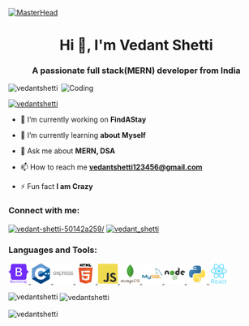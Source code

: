 [![MasterHead](https://media.istockphoto.com/id/1290455818/vector/programming-coding-neural-network-and-artificial-intelligence-or-ai-software-develop.jpg?s=612x612&w=0&k=20&c=eVVUTVPG0d4KusaADehFdSquOfBkd0-3TuIgmPssJQw=)](#)

<h1 align="center">Hi 👋, I'm Vedant Shetti</h1>
<h3 align="center">A passionate full stack(MERN) developer from India</h3>

<img align="right" width="400" src="https://gifdb.com/images/high/animated-chock-coding-c78f6elj32sfoi8q.gif" alt="Coding">

<p align="left"> <img src="https://komarev.com/ghpvc/?username=vedantshetti&label=Profile%20views&color=0e75b6&style=flat" alt="vedantshetti" /> </p>

<p align="left"> <a href="https://github.com/ryo-ma/github-profile-trophy"><img src="https://github-profile-trophy.vercel.app/?username=vedantshetti" alt="vedantshetti" /></a> </p>

- 🔭 I’m currently working on **FindAStay**

- 🌱 I’m currently learning **about Myself**

- 💬 Ask me about **MERN, DSA**

- 📫 How to reach me **vedantshetti123456@gmail.com**

- ⚡ Fun fact **I am Crazy**

<h3 align="left">Connect with me:</h3>
<p align="left">
<a href="https://linkedin.com/in/vedant-shetti-50142a259/" target="blank"><img align="center" src="https://raw.githubusercontent.com/rahuldkjain/github-profile-readme-generator/master/src/images/icons/Social/linked-in-alt.svg" alt="vedant-shetti-50142a259/" height="30" width="40" /></a>
<a href="https://instagram.com/vedant_shetti" target="blank"><img align="center" src="https://raw.githubusercontent.com/rahuldkjain/github-profile-readme-generator/master/src/images/icons/Social/instagram.svg" alt="vedant_shetti" height="30" width="40" /></a>
</p>

<h3 align="left">Languages and Tools:</h3>
<p align="left"> 
<a href="https://getbootstrap.com" target="_blank" rel="noreferrer"> <img src="https://raw.githubusercontent.com/devicons/devicon/master/icons/bootstrap/bootstrap-plain-wordmark.svg" alt="bootstrap" width="40" height="40"/> </a> 
<a href="https://www.w3schools.com/cpp/" target="_blank" rel="noreferrer"> <img src="https://raw.githubusercontent.com/devicons/devicon/master/icons/cplusplus/cplusplus-original.svg" alt="cplusplus" width="40" height="40"/> </a> 
<a href="https://expressjs.com" target="_blank" rel="noreferrer"> <img src="https://raw.githubusercontent.com/devicons/devicon/master/icons/express/express-original-wordmark.svg" alt="express" width="40" height="40"/> </a> 
<a href="https://www.w3.org/html/" target="_blank" rel="noreferrer"> <img src="https://raw.githubusercontent.com/devicons/devicon/master/icons/html5/html5-original-wordmark.svg" alt="html5" width="40" height="40"/> </a> 
<a href="https://developer.mozilla.org/en-US/docs/Web/JavaScript" target="_blank" rel="noreferrer"> <img src="https://raw.githubusercontent.com/devicons/devicon/master/icons/javascript/javascript-original.svg" alt="javascript" width="40" height="40"/> </a> 
<a href="https://www.mongodb.com/" target="_blank" rel="noreferrer"> <img src="https://raw.githubusercontent.com/devicons/devicon/master/icons/mongodb/mongodb-original-wordmark.svg" alt="mongodb" width="40" height="40"/> </a> 
<a href="https://www.mysql.com/" target="_blank" rel="noreferrer"> <img src="https://raw.githubusercontent.com/devicons/devicon/master/icons/mysql/mysql-original-wordmark.svg" alt="mysql" width="40" height="40"/> </a> 
<a href="https://nodejs.org" target="_blank" rel="noreferrer"> <img src="https://raw.githubusercontent.com/devicons/devicon/master/icons/nodejs/nodejs-original-wordmark.svg" alt="nodejs" width="40" height="40"/> </a> 
<a href="https://www.python.org" target="_blank" rel="noreferrer"> <img src="https://raw.githubusercontent.com/devicons/devicon/master/icons/python/python-original.svg" alt="python" width="40" height="40"/> </a> 
<a href="https://reactjs.org/" target="_blank" rel="noreferrer"> <img src="https://raw.githubusercontent.com/devicons/devicon/master/icons/react/react-original-wordmark.svg" alt="react" width="40" height="40"/> </a> 
</p>

<p><img align="left" src="https://github-readme-stats.vercel.app/api/top-langs?username=vedantshetti&show_icons=true&locale=en&layout=compact" alt="vedantshetti" /></p>

<p>&nbsp;<img align="center" src="https://github-readme-stats.vercel.app/api?username=vedantshetti&show_icons=true&locale=en" alt="vedantshetti" /></p>

<p><img align="center" src="https://github-readme-streak-stats.herokuapp.com/?user=vedantshetti&" alt="vedantshetti" /></p>
